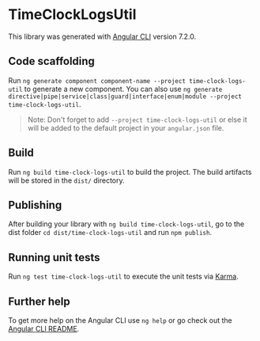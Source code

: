 # TimeClockLogsUtil

This library was generated with [Angular CLI](https://github.com/angular/angular-cli) version 7.2.0.

## Code scaffolding

Run `ng generate component component-name --project time-clock-logs-util` to generate a new component. You can also use `ng generate directive|pipe|service|class|guard|interface|enum|module --project time-clock-logs-util`.

> Note: Don't forget to add `--project time-clock-logs-util` or else it will be added to the default project in your `angular.json` file.

## Build

Run `ng build time-clock-logs-util` to build the project. The build artifacts will be stored in the `dist/` directory.

## Publishing

After building your library with `ng build time-clock-logs-util`, go to the dist folder `cd dist/time-clock-logs-util` and run `npm publish`.

## Running unit tests

Run `ng test time-clock-logs-util` to execute the unit tests via [Karma](https://karma-runner.github.io).

## Further help

To get more help on the Angular CLI use `ng help` or go check out the [Angular CLI README](https://github.com/angular/angular-cli/blob/master/README.md).
